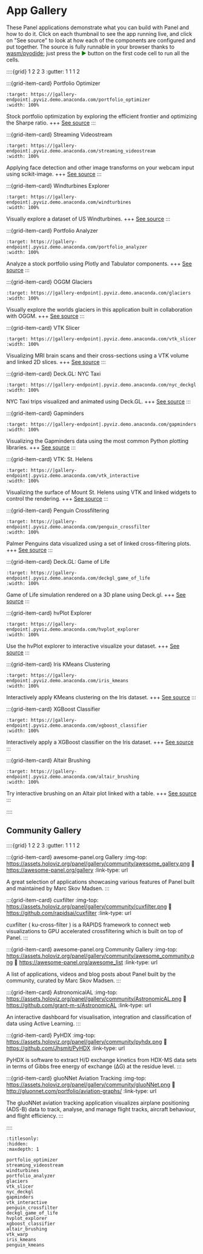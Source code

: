 # App Gallery

These Panel applications demonstrate what you can build with Panel and how to do it. Click on each thumbnail to see the app running live, and click on "See source" to look at how each of the components are configured and put together. The source is fully runnable in your browser thanks to [wasm/pyodide](https://panel.holoviz.org/how_to/wasm/standalone.html); just press the <span style="color:green">▶</span> button on the first code cell to run all the cells.

::::{grid} 1 2 2 3
:gutter: 1 1 1 2

:::{grid-item-card} Portfolio Optimizer

```{image} https://assets.holoviz.org/panel/gallery/portfolio_optimizer.png
:target: https://|gallery-endpoint|.pyviz.demo.anaconda.com/portfolio_optimizer
:width: 100%
```

Stock portfolio optimization by exploring the efficient frontier and optimizing the Sharpe ratio.
+++
[See source](portfolio_optimizer)
:::

:::{grid-item-card} Streaming Videostream

```{image} https://assets.holoviz.org/panel/gallery/streaming_videostream.png
:target: https://|gallery-endpoint|.pyviz.demo.anaconda.com/streaming_videostream
:width: 100%
```

Applying face detection and other image transforms on your webcam input using scikit-image.
+++
[See source](streaming_videostream)
:::

:::{grid-item-card} Windturbines Explorer

```{image} https://assets.holoviz.org/panel/gallery/windturbines.png
:target: https://|gallery-endpoint|.pyviz.demo.anaconda.com/windturbines
:width: 100%
```

Visually explore a dataset of US Windturbines.
+++
[See source](windturbines)
:::

:::{grid-item-card} Portfolio Analyzer

```{image} https://assets.holoviz.org/panel/gallery/portfolio_analyzer.png
:target: https://|gallery-endpoint|.pyviz.demo.anaconda.com/portfolio_analyzer
:width: 100%
```

Analyze a stock portfolio using Plotly and Tabulator components.
+++
[See source](portfolio_analyzer)
:::

:::{grid-item-card} OGGM Glaciers

```{image} https://assets.holoviz.org/panel/gallery/glaciers.png
:target: https://|gallery-endpoint|.pyviz.demo.anaconda.com/glaciers
:width: 100%
```

Visually explore the worlds glaciers in this application built in collaboration with OGGM.
+++
[See source](glaciers)
:::

:::{grid-item-card} VTK Slicer

```{image} https://assets.holoviz.org/panel/gallery/vtk_slicer.png
:target: https://|gallery-endpoint|.pyviz.demo.anaconda.com/vtk_slicer
:width: 100%
```

Visualizing MRI brain scans and their cross-sections using a VTK volume and linked 2D slices.
+++
[See source](vtk_slicer)
:::

:::{grid-item-card} Deck.GL: NYC Taxi

```{image} https://assets.holoviz.org/panel/gallery/nyc_deckgl.png
:target: https://|gallery-endpoint|.pyviz.demo.anaconda.com/nyc_deckgl
:width: 100%
```

NYC Taxi trips visualized and animated using Deck.GL.
+++
[See source](nyc_deckgl)
:::

:::{grid-item-card} Gapminders

```{image} https://assets.holoviz.org/panel/gallery/gapminders.png
:target: https://|gallery-endpoint|.pyviz.demo.anaconda.com/gapminders
:width: 100%
```

Visualizing the Gapminders data using the most common Python plotting libraries.
+++
[See source](gapminders)
:::

:::{grid-item-card} VTK: St. Helens

```{image} https://assets.holoviz.org/panel/gallery/vtk_interactive.png
:target: https://|gallery-endpoint|.pyviz.demo.anaconda.com/vtk_interactive
:width: 100%
```

Visualizing the surface of Mount St. Helens using VTK and linked widgets to control the rendering.
+++
[See source](vtk_interactive)
:::

:::{grid-item-card} Penguin Crossfiltering

```{image} https://assets.holoviz.org/panel/gallery/penguin_crossfilter.png
:target: https://|gallery-endpoint|.pyviz.demo.anaconda.com/penguin_crossfilter
:width: 100%
```

Palmer Penguins data visualized using a set of linked cross-filtering plots.
+++
[See source](penguin_crossfilter)
:::

:::{grid-item-card} Deck.GL: Game of Life

```{image} https://assets.holoviz.org/panel/gallery/deckgl_game_of_life.png
:target: https://|gallery-endpoint|.pyviz.demo.anaconda.com/deckgl_game_of_life
:width: 100%
```

Game of Life simulation rendered on a 3D plane using Deck.gl.
+++
[See source](deckgl_game_of_life)
:::

:::{grid-item-card} hvPlot Explorer

```{image} https://assets.holoviz.org/panel/gallery/hvplot_explorer.png
:target: https://|gallery-endpoint|.pyviz.demo.anaconda.com/hvplot_explorer
:width: 100%
```

Use the hvPlot explorer to interactive visualize your dataset.
+++
[See source](penguin_crossfilter)
:::

:::{grid-item-card} Iris KMeans Clustering

```{image} https://assets.holoviz.org/panel/gallery/iris_kmeans.png
:target: https://|gallery-endpoint|.pyviz.demo.anaconda.com/iris_kmeans
:width: 100%
```

Interactively apply KMeans clustering on the Iris dataset.
+++
[See source](iris_kmeans)
:::

:::{grid-item-card} XGBoost Classifier

```{image} https://assets.holoviz.org/panel/gallery/xgboost_classifier.png
:target: https://|gallery-endpoint|.pyviz.demo.anaconda.com/xgboost_classifier
:width: 100%
```

Interactively apply a XGBoost classifier on the Iris dataset.
+++
[See source](xgboost_classifier)
:::

:::{grid-item-card} Altair Brushing

```{image} https://assets.holoviz.org/panel/gallery/altair_brushing.png
:target: https://|gallery-endpoint|.pyviz.demo.anaconda.com/altair_brushing
:width: 100%
```

Try interactive brushing on an Altair plot linked with a table.
+++
[See source](altair_brushing)
:::

::::

## Community Gallery

::::{grid} 1 2 2 3
:gutter: 1 1 1 2

:::{grid-item-card} awesome-panel.org Gallery
:img-top: https://assets.holoviz.org/panel/gallery/community/awesome_gallery.png
:link: https://awesome-panel.org/gallery
:link-type: url

A great selection of applications showcasing various features of Panel built and maintained by Marc Skov Madsen.
:::

:::{grid-item-card} cuxfilter
:img-top: https://assets.holoviz.org/panel/gallery/community/cuxfilter.png
:link: https://github.com/rapidsai/cuxfilter
:link-type: url

cuxfilter ( ku-cross-filter ) is a RAPIDS framework to connect web visualizations to GPU accelerated crossfiltering which is built on top of Panel.
:::

:::{grid-item-card} awesome-panel.org Community Gallery
:img-top: https://assets.holoviz.org/panel/gallery/community/awesome_community.png
:link: https://awesome-panel.org/awesome_list
:link-type: url

A list of applications, videos and blog posts about Panel built by the community, curated by Marc Skov Madsen.
:::

:::{grid-item-card} AstronomicalAL
:img-top: https://assets.holoviz.org/panel/gallery/community/AstronomicAL.png
:link: https://github.com/grant-m-s/AstronomicAL
:link-type: url

An interactive dashboard for visualisation, integration and classification of data using Active Learning.
:::

:::{grid-item-card} PyHDX
:img-top: https://assets.holoviz.org/panel/gallery/community/pyhdx.png
:link: https://github.com/Jhsmit/PyHDX
:link-type: url

PyHDX is software to extract H/D exchange kinetics from HDX-MS data sets in terms of Gibbs free energy of exchange (ΔG) at the residue level.
:::

:::{grid-item-card} gluoNNet Aviation Tracking
:img-top: https://assets.holoviz.org/panel/gallery/community/gluoNNet.png
:link: http://gluonnet.com/portfolio/aviation-graphs/
:link-type: url

The gluoNNet aviation tracking application visualizes airplane positioning (ADS-B) data to track, analyse, and manage flight tracks, aircraft behaviour, and flight efficiency.
:::

::::


```{toctree}
:titlesonly:
:hidden:
:maxdepth: 1

portfolio_optimizer
streaming_videostream
windturbines
portfolio_analyzer
glaciers
vtk_slicer
nyc_deckgl
gapminders
vtk_interactive
penguin_crossfilter
deckgl_game_of_life
hvplot_explorer
xgboost_classifier
altair_brushing
vtk_warp
iris_kmeans
penguin_kmeans
```
